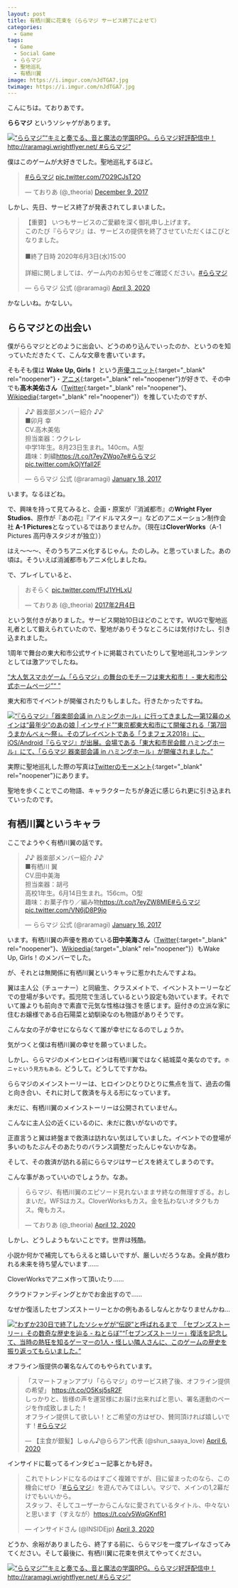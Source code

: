 ```yaml
---
layout: post
title: 有栖川翼に花束を（ららマジ サービス終了によせて）
categories:
  - Game
tags:
  - Game
  - Social Game
  - ららマジ
  - 聖地巡礼
  - 有栖川翼
image: https://i.imgur.com/nJdTGA7.jpg
twimage: https://i.imgur.com/nJdTGA7.jpg
---
```


こんにちは。ておりあです。

**ららマジ** というソシャゲがあります。

<div class="embed-html-box"><p class="embed-html-box-inner"><a href="http://raramagi.wrightflyer.net/" target="_blank" rel="noopener nofollow"><span class="embed-html-box_image"><img src="https://woinc.jp/img/cache/thumbnail-120x63.svg" style="background-image: url(http://raramagi.wrightflyer.net/common/img/ogpimg.jpg);"></span><span class="embed-html-box_meta"><span class="embed-html-box_title"><q>ららマジ</q></span><span class="embed-html-box_description"><q>キミと奏でる、音と魔法の学園RPG。ららマジ好評配信中！ http://raramagi.wrightflyer.net/ #ららマジ</q></span></span></a></p></div>

僕はこのゲームが大好きでした。聖地巡礼するほど。

<blockquote class="twitter-tweet"><p lang="und" dir="ltr"><a href="https://twitter.com/hashtag/%E3%82%89%E3%82%89%E3%83%9E%E3%82%B8?src=hash&amp;ref_src=twsrc%5Etfw">#ららマジ</a> <a href="https://t.co/7O29CJsT2O">pic.twitter.com/7O29CJsT2O</a></p>&mdash; ておりあ (@_theoria) <a href="https://twitter.com/_theoria/status/939285506122067969?ref_src=twsrc%5Etfw">December 9, 2017</a></blockquote> <script async src="https://platform.twitter.com/widgets.js" charset="utf-8"></script>

しかし、先日、サービス終了が発表されてしまいました。

<blockquote class="twitter-tweet"><p lang="ja" dir="ltr">【重要】 いつもサービスのご愛顧を深く御礼申し上げます。 <br>このたび『ららマジ』は、サービスの提供を終了させていただくはこびとなりました｡ <br><br>■終了日時 2020年6月3日(水)15:00<br><br>詳細に関しましては、ゲーム内のお知らせをご確認ください。<a href="https://twitter.com/hashtag/%E3%82%89%E3%82%89%E3%83%9E%E3%82%B8?src=hash&amp;ref_src=twsrc%5Etfw">#ららマジ</a></p>&mdash; ららマジ 公式 (@raramagi) <a href="https://twitter.com/raramagi/status/1245956697996374016?ref_src=twsrc%5Etfw">April 3, 2020</a></blockquote>

かなしいね。かなしい。

## ららマジとの出会い

僕がららマジとどのように出会い、どうのめり込んでいったのか、というのを知っていただきたくて、こんな文章を書いています。

そもそも僕は **Wake Up, Girls！** という[声優ユニット](https://wug-portal.jp/){:target="_blank" rel="noopener"}・[アニメ](https://wakeupgirls.jp/){:target="_blank" rel="noopener"}が好きで、その中でも**高木美佑さん**（[Twitter](https://twitter.com/Yukgaejang98){:target="_blank" rel="noopener"}、[Wikipedia](https://ja.wikipedia.org/wiki/%E9%AB%98%E6%9C%A8%E7%BE%8E%E4%BD%91){:target="_blank" rel="noopener"}）を推していたのですが、

<blockquote class="twitter-tweet"><p lang="ja" dir="ltr">♪♪ 器楽部メンバー紹介 ♪♪<br>■卯月 幸<br>CV.高木美佑<br>担当楽器：ウクレレ<br>中学1年生。8月23日生まれ。140cm。A型<br>趣味：刺繍<a href="https://t.co/t7eyZWqo7e">https://t.co/t7eyZWqo7e</a><a href="https://twitter.com/hashtag/%E3%82%89%E3%82%89%E3%83%9E%E3%82%B8?src=hash&amp;ref_src=twsrc%5Etfw">#ららマジ</a> <a href="https://t.co/kOjYfall2F">pic.twitter.com/kOjYfall2F</a></p>&mdash; ららマジ 公式 (@raramagi) <a href="https://twitter.com/raramagi/status/821656630827843584?ref_src=twsrc%5Etfw">January 18, 2017</a></blockquote>

います。なるほどね。

で、興味を持って見てみると、企画・原案が『消滅都市』の**Wright Flyer Studios**、原作が『あの花』『アイドルマスター』などのアニメーション制作会社 **A-1 Pictures**となっているではありませんか。（現在は**CloverWorks**（A-1 Pictures 高円寺スタジオが独立））

はえ～～～、そのうちアニメ化するじゃん。たのしみ。と思っていました。あの頃は。そういえば消滅都市もアニメ化しましたね。

で、プレイしていると、

<blockquote class="twitter-tweet" data-conversation="none" data-lang="ja"><p lang="ja" dir="ltr">おそらく <a href="https://t.co/fFtJ1YHLxU">pic.twitter.com/fFtJ1YHLxU</a></p>&mdash; ておりあ (@_theoria) <a href="https://twitter.com/_theoria/status/828000849116831744?ref_src=twsrc%5Etfw">2017年2月4日</a></blockquote>

という気付きがありました。サービス開始10日ほどのことです。WUGで聖地巡礼者として鍛えられていたので、聖地がありそうなところには気付けたし、引き込まれました。

1周年で舞台の東大和市公式サイトに掲載されていたりして聖地巡礼コンテンツとしては激アツでしたね。

<div class="embed-html-box"><p class="embed-html-box-inner"><a href="https://www.city.higashiyamato.lg.jp/index.cfm/34,89316,350,html" target="_blank" rel="noopener nofollow"><span class="embed-html-box_metano-image"><span class="embed-html-box_title"><q>大人気スマホゲーム「ららマジ」の舞台のモチーフは東大和市！ - 東大和市公式ホームページ</q></span><span class="embed-html-box_description"><q> </q></span></span></a></p></div>

東大和市でイベントが開催されたりもしました。行きたかったですね。

<div class="embed-html-box"><p class="embed-html-box-inner"><a href="https://www.inside-games.jp/article/2018/03/07/113196.html" target="_blank" rel="noopener nofollow"><span class="embed-html-box_image"><img src="https://woinc.jp/img/cache/thumbnail-120x63.svg" style="background-image: url(https://www.inside-games.jp/imgs/ogp_f/787280.jpg);"></span><span class="embed-html-box_meta"><span class="embed-html-box_title"><q>『ららマジ』「器楽部会議 in ハミングホール」に行ってきました―第12幕のメインは“最年少”のあの娘 | インサイド</q></span><span class="embed-html-box_description"><q>東京都東大和市にて開催される「第7回 うまかんべぇ～祭」。そのプレイベントである「うまフェス2018」に、iOS/Android『ららマジ』が出展。会場である「東大和市民会館 ハミングホール」にて、「ららマジ 器楽部会議 in ハミングホール」が開催されました。</q></span></span></a></p></div>

実際に聖地巡礼した際の写真は[Twitterのモーメント](https://twitter.com/i/events/956634738604691457){:target="_blank" rel="noopener"}にあります。

聖地を歩くことでこの物語、キャラクターたちが身近に感じられ更に引き込まれていったのです。

## 有栖川翼というキャラ

ここでようやく有栖川翼の話です。

<blockquote class="twitter-tweet"><p lang="ja" dir="ltr">♪♪ 器楽部メンバー紹介 ♪♪<br>■有栖川 翼<br>CV.田中美海<br>担当楽器：胡弓<br>高校1年生。6月14日生まれ。156cm。O型<br>趣味：お菓子作り／編み物<a href="https://t.co/t7eyZW8MIE">https://t.co/t7eyZW8MIE</a><a href="https://twitter.com/hashtag/%E3%82%89%E3%82%89%E3%83%9E%E3%82%B8?src=hash&amp;ref_src=twsrc%5Etfw">#ららマジ</a> <a href="https://t.co/VN6jD8P9jo">pic.twitter.com/VN6jD8P9jo</a></p>&mdash; ららマジ 公式 (@raramagi) <a href="https://twitter.com/raramagi/status/820932626873651202?ref_src=twsrc%5Etfw">January 16, 2017</a></blockquote>

います。有栖川翼の声優を務めている**田中美海さん**（[Twitter](https://twitter.com/minazou_373){:target="_blank" rel="noopener"}、[Wikipedia](https://ja.wikipedia.org/wiki/%E7%94%B0%E4%B8%AD%E7%BE%8E%E6%B5%B7){:target="_blank" rel="noopener"}）もWake Up, Girls！のメンバーでした。

が、それとは無関係に有栖川翼というキャラに惹かれたんですよね。

翼は主人公（チューナー）と同級生、クラスメイトで、イベントストーリーなどでの登場が多いです。孤児院で生活しているという設定も効いています。それでいて誰よりも前向きで素直で元気な性格は強さを感じます。庭付きの立派な家に住むお嬢様である白石陽菜と幼馴染なのも物語がありそうです。

こんな女の子が幸せにならなくて誰が幸せになるのでしょうか。

気がつくと僕は有栖川翼の幸せを願っていました。

しかし、ららマジのメインヒロインは有栖川翼ではなく結城菜々美なのです。<small>ホニャという見方もある。</small>どうして。どうしてですかね。

ららマジのメインストーリーは、ヒロインひとりひとりに焦点を当て、過去の傷と向き合い、それに対して救済を与える形になっています。

未だに、有栖川翼のメインストーリーは公開されていません。

こんなに主人公の近くにいるのに、未だに救いがないのです。

正直言うと翼は終盤まで救済は訪れない気はしていました。イベントでの登場が多いのもたぶんそのあたりのバランス調整だったんじゃないかなあ。

そして、その救済が訪れる前にららマジはサービスを終えてしまうのです。

こんな事があっていいのでしょうか。なあ。

<blockquote class="twitter-tweet"><p lang="ja" dir="ltr">ららマジ、有栖川翼のエピソード見れないままサ終なの無理すぎる。おしまいだ。WFSはカス。CloverWorksもカス。金を払わないオタクもカス。俺もカス。</p>&mdash; ておりあ (@_theoria) <a href="https://twitter.com/_theoria/status/1249224753786654720?ref_src=twsrc%5Etfw">April 12, 2020</a></blockquote>

しかし、どうしようもないことです。世界は残酷。

小説か何かで補完してもらえると嬉しいですが、厳しいだろうなあ。全員が救われる未来を待ち望んでいます……

CloverWorksでアニメ作って頂いたり……

クラウドファンディングとかでお金出すので……

なぜか復活したセブンズストーリーとかの例もあるしなんとかなりませんかね…

<div class="embed-html-box"><p class="embed-html-box-inner"><a href="https://nlab.itmedia.co.jp/nl/articles/1708/02/news128.html" target="_blank" rel="noopener nofollow"><span class="embed-html-box_image"><img src="https://woinc.jp/img/cache/thumbnail-30x25.svg" style="background-image: url(https://image.itmedia.co.jp/nl/articles/1708/02/l_nt_170806sevens05.jpg);"></span><span class="embed-html-box_meta"><span class="embed-html-box_title"><q>わずか230日で終了したソシャゲが“伝説”と呼ばれるまで　「セブンズストーリー」その数奇な歴史を辿る - ねとらぼ</q></span><span class="embed-html-box_description"><q>「セブンズストーリー」復活を記念して、当時の熱狂を知るゲーマーの1人・怪しい隣人さんに、このゲームの歴史を振り返ってもらいました。</q></span></span></a></p></div>

オフライン版提供の署名なんてのもやられています。

<blockquote class="twitter-tweet"><p lang="ja" dir="ltr">「スマートフォンアプリ「ららマジ」のサービス終了後、オフライン提供の希望」 <a href="https://t.co/O5Ksj5sR2F">https://t.co/O5Ksj5sR2F</a><br>しっかりと、皆様の声を運営様にお届け出来ればと思い、署名運動のページを作成致しました！<br>オフライン提供して欲しい！とご希望の方はぜひ、賛同頂ければ嬉しいです！<a href="https://twitter.com/hashtag/%E3%82%89%E3%82%89%E3%83%9E%E3%82%B8?src=hash&amp;ref_src=twsrc%5Etfw">#ららマジ</a></p>&mdash; 【主食が銀髪】しゅん♪@ららアン代表 (@shun_saaya_love) <a href="https://twitter.com/shun_saaya_love/status/1247147045611163650?ref_src=twsrc%5Etfw">April 6, 2020</a></blockquote>

インサイドに載ってるインタビュー記事とかも好き。

<blockquote class="twitter-tweet"><p lang="ja" dir="ltr">これでトレンドになるのはすごく複雑ですが、目に留まったのなら、この機会にぜひ『<a href="https://twitter.com/hashtag/%E3%82%89%E3%82%89%E3%83%9E%E3%82%B8?src=hash&amp;ref_src=twsrc%5Etfw">#ららマジ</a>』を遊んでみてほしい。マジで、メインの1,2幕だけでもいいから。<br>スタッフ、そしてユーザーからこんなに愛されているタイトル、中々ないと思います（すえなが）<a href="https://t.co/v5WqGKnfR1">https://t.co/v5WqGKnfR1</a></p>&mdash; インサイドさん (@INSIDEjp) <a href="https://twitter.com/INSIDEjp/status/1246012997320888321?ref_src=twsrc%5Etfw">April 3, 2020</a></blockquote>

どうか、余裕がありましたら、終了する前に、ららマジを一度プレイなさってみてください。そして最後に、有栖川翼に花束を供えてやってください。

<div class="embed-html-box"><p class="embed-html-box-inner"><a href="http://raramagi.wrightflyer.net/" target="_blank" rel="noopener nofollow"><span class="embed-html-box_image"><img src="https://woinc.jp/img/cache/thumbnail-120x63.svg" style="background-image: url(http://raramagi.wrightflyer.net/common/img/ogpimg.jpg);"></span><span class="embed-html-box_meta"><span class="embed-html-box_title"><q>ららマジ</q></span><span class="embed-html-box_description"><q>キミと奏でる、音と魔法の学園RPG。ららマジ好評配信中！ http://raramagi.wrightflyer.net/ #ららマジ</q></span></span></a></p></div>

